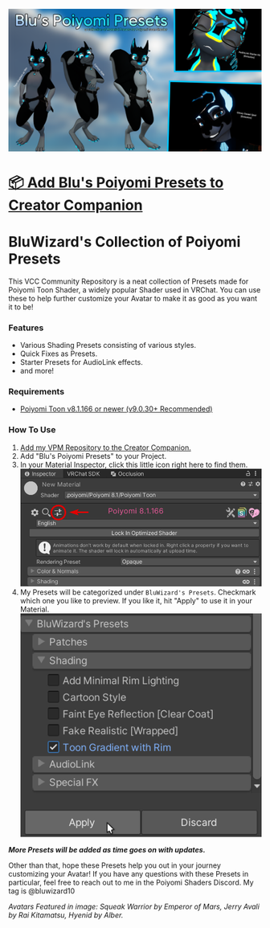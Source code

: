 ![Header Image](/Images/Blu-Poiyomi-Presets-Header-Image.png)

# [📦 Add Blu's Poiyomi Presets to Creator Companion](https://vpm.bluwizard.net/)

# BluWizard's Collection of Poiyomi Presets

This VCC Community Repository is a neat collection of Presets made for Poiyomi Toon Shader, a widely popular Shader used in VRChat. You can use these to help further customize your Avatar to make it as good as you want it to be!

### Features
- Various Shading Presets consisting of various styles.
- Quick Fixes as Presets.
- Starter Presets for AudioLink effects.
- and more!

### Requirements
- [Poiyomi Toon v8.1.166 or newer (v9.0.30+ Recommended)](https://poiyomi.com/#downloads)

### How To Use
1. [Add my VPM Repository to the Creator Companion.](https://vpm.bluwizard.net/)
2. Add "Blu's Poiyomi Presets" to your Project.
3. In your Material Inspector, click this little icon right here to find them.
![Where to find Presets](/Images/Step1_Unity_KBPaVwusn1.png)
4. My Presets will be categorized under `BluWizard's Presets`. Checkmark which one you like to preview. If you like it, hit "Apply" to use it in your Material.
![How to select your Preset](/Images/Step2_Unity_TQjFHsV72c.png)

***More Presets will be added as time goes on with updates.***

Other than that, hope these Presets help you out in your journey customizing your Avatar! If you have any questions with these Presets in particular, feel free to reach out to me in the Poiyomi Shaders Discord. My tag is @bluwizard10



*Avatars Featured in image: Squeak Warrior by Emperor of Mars, Jerry Avali by Rai Kitamatsu, Hyenid by Alber.*
